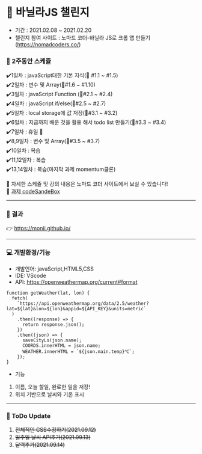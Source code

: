# :seedling: 바닐라JS 챌린지 

- 기간 : 2021.02.08 ~ 2021.02.20
- 챌린지 참여 사이트 : 노마드 코더-바닐라 JS로 크롬 앱 만들기 (https://nomadcoders.co/)

### :date: 2주동안 스케쥴
:heavy_check_mark:1일차 : javaScript대한 기본 지식(:book: #1.1 ~ #1.5) <br/>
:heavy_check_mark:2일차 : 변수 및 Array(:book:#1.6 ~ #1.10) <br/>
:heavy_check_mark:3일차 : javaScript Function (:book:#2.1 ~ #2.4) <br/>
:heavy_check_mark:4일차 : javaScript if/else(:book:#2.5 ~ #2.7) <br/>
:heavy_check_mark:5일차 : local storage에 값 저장(:book:#3.1 ~ #3.2) <br/>
:heavy_check_mark:6일차 : 지금까지 배운 것을 활용 해서 todo list 만들기(:book:#3.3 ~ #3.4) <br/>
:heavy_check_mark:7일차 : 휴일 :partying_face:<br/>
:heavy_check_mark:8,9일차 : 변수 및 Array(:book:#3.5 ~ #3.7) <br/>
:heavy_check_mark:10일차 : 복습 <br/>
:heavy_check_mark:11,12일차 : 복습 <br/>
:heavy_check_mark:13,14일차 : 복습(마지막 과제 momentum클론) <br/>

:red_circle: 자세한 스케쥴 및 강의 내용은 노마드 코더 사이트에서 보실 수 있습니다! <br/>
:red_circle: [과제 codeSandeBox](https://codesandbox.io/dashboard/drafts?workspace=6cc00266-fd13-495b-a7fb-310abec1080e)

-----------------
### :clap: 결과

:point_right: https://monii.github.io/

-----------------

### :computer: 개발환경/기능
- 개발언어: javaScript,HTML5,CSS <br/>
- IDE: VScode <br/>
- API: https://openweathermap.org/current#format <br/>
```
function getWeather(lat, lon) {
  fetch(
    `https://api.openweathermap.org/data/2.5/weather?lat=${lat}&lon=${lon}&appid=${API_KEY}&units=metric`
  )
    .then((response) => {
      return response.json();
    })
    .then((json) => {
      saveCityLs(json.name);
      COORDS.innerHTML = json.name;
      WEATHER.innerHTML = `${json.main.temp}℃`;
    });
}
```
- 기능 <br/>
1. 이름, 오늘 할일, 완료한 일을 저장! <br/>
2. 위치 기반으로 날씨와 기온 표시<br/>

--------------------------
  
### :pushpin: ToDo Update
1. ~~전체적인 CSS수정하기(2021.09.12)~~
2. ~~일주일 날씨 API추가(2021.09.13)~~
3. ~~달력추가(2021.09.14)~~








